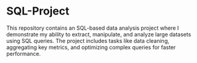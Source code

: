 # SQL-Project
This repository contains an SQL-based data analysis project where I demonstrate my ability to extract, manipulate, and analyze large datasets using SQL queries. The project includes tasks like data cleaning, aggregating key metrics, and optimizing complex queries for faster performance.
